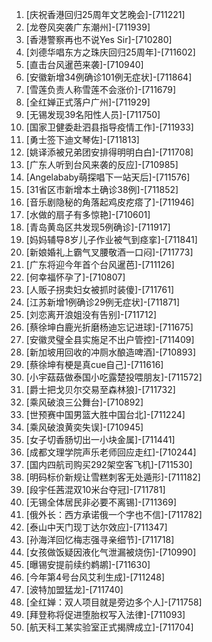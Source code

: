 
1. [庆祝香港回归25周年文艺晚会]-[711221]
1. [龙卷风突袭广东潮州]-[711939]
1. [香港警察再也不说Yes Sir]-[710280]
1. [刘德华唱东方之珠庆回归25周年]-[711602]
1. [直击台风暹芭来袭]-[710940]
1. [安徽新增34例确诊101例无症状]-[711864]
1. [雪莲负责人称雪莲不会涨价]-[711679]
1. [全红婵正式落户广州]-[711929]
1. [无锡发现39名阳性人员]-[711750]
1. [国家卫健委赴泗县指导疫情工作]-[711933]
1. [勇士签下迪文琴佐]-[711813]
1. [姚译添被兄弟团安排得明明白白]-[711708]
1. [广东人听到台风来袭的反应]-[710985]
1. [Angelababy萌探唱下一站天后]-[711576]
1. [31省区市新增本土确诊38例]-[711852]
1. [音乐剧隐秘的角落起鸡皮疙瘩了]-[711946]
1. [水做的扇子有多惊艳]-[710601]
1. [青岛黄岛区共发现5例确诊]-[711917]
1. [妈妈辅导8岁儿子作业被气到痉挛]-[711841]
1. [新娘婚礼上霸气叉腰敬酒一口闷]-[711773]
1. [广东将迎今年首个台风暹芭]-[711126]
1. [何幸福怀孕了]-[710807]
1. [人贩子拐卖妇女被抓时装傻]-[711761]
1. [江苏新增1例确诊29例无症状]-[711871]
1. [刘恋离开浪姐没有告别]-[711712]
1. [蔡徐坤白鹿光折磨杨迪忘记进球]-[711675]
1. [安徽灵璧全县实施足不出户管控]-[711409]
1. [新加坡用回收的冲厕水酿造啤酒]-[710893]
1. [蔡徐坤有梗是真cue自己]-[711616]
1. [小宇菇菇做泰国小吃露楚投喂朋友]-[711572]
1. [爵士把戈贝尔交易至森林狼]-[711732]
1. [乘风破浪三公舞台]-[710892]
1. [世预赛中国男篮大胜中国台北]-[711224]
1. [乘风破浪黄奕失误]-[710945]
1. [女子切香肠切出一小块金属]-[711441]
1. [成都文理学院声乐老师回应走红]-[710244]
1. [国内四航司购买292架空客飞机]-[711530]
1. [明码标价新规让雪糕刺客无处遁形]-[711182]
1. [段宇任茜混双10米台夺冠]-[711781]
1. [无锡全体居民非必要不离锡]-[711369]
1. [俄外长：西方承诺俄一个字也不信]-[711782]
1. [泰山中天门现丁达尔效应]-[711347]
1. [孙海洋回忆梅志强寻亲细节]-[711718]
1. [女孩做饭疑因液化气泄漏被烧伤]-[710990]
1. [曝锡安提前续约鹈鹕]-[711630]
1. [今年第4号台风艾利生成]-[711248]
1. [波特加盟猛龙]-[711740]
1. [全红婵：双人项目就是旁边多个人]-[711758]
1. [拜登称将促进堕胎权写入法律]-[711093]
1. [航天科工某实验室正式揭牌成立]-[711704]